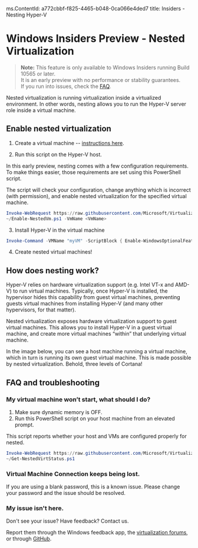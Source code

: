 ms.ContentId: a772cbbf-f825-4465-b048-0ca066e4ded7
title: Insiders - Nesting Hyper-V

# Windows Insiders Preview - Nested Virtualization

> **Note:** This feature is only available to Windows Insiders running Build 10565 or later.  
  It is an early preview with no performance or stability guarantees.  
  If you run into issues, check the [FAQ](#FAQandTroubleshooting).

Nested virtualization is running virtualization inside a virtualized environment.  In other words, nesting allows you to run the Hyper-V server role inside a virtual machine.

## Enable nested virtualization

1. Create a virtual machine -- [instructions here](../quick_start/walkthrough_create_vm.md).

2. Run this script on the Hyper-V host.
  
  In this early preview, nesting comes with a few configuration requirements.  To make things easier, those requirements are set using this PowerShell script.
  
  The script will check your configuration, change anything which is incorrect (with permission), and enable nested virtualization for the specified virtual machine.
  
  ``` PowerShell
  Invoke-WebRequest https://raw.githubusercontent.com/Microsoft/Virtualization-Documentation/master/hyperv-tools/Nested/Enable-NestedVm.ps1 -OutFile ~/Enable-NestedVm.ps1 
  ~/Enable-NestedVm.ps1 -VmName <VmName>
  ```

3. Install Hyper-V in the virtual machine

  ``` PowerShell
  Invoke-Command -VMName "myVM" -ScriptBlock { Enable-WindowsOptionalFeature -FeatureName Microsoft-Hyper-V -Online; Restart-Computer }
  ```
  
4. Create nested virtual machines!

## How does nesting work?
Hyper-V relies on hardware virtualization support (e.g. Intel VT-x and AMD-V) to run virtual machines. Typically, once Hyper-V is installed, the hypervisor hides this capability from guest virtual machines, preventing guests virtual machines from installing Hyper-V (and many other hypervisors, for that matter).

Nested virtualization exposes hardware virtualization support to guest virtual machines. This allows you to install Hyper-V in a guest virtual machine, and create more virtual machines “within” that underlying virtual machine.

In the image below, you can see a host machine running a virtual machine, which in turn is running its own guest virtual machine. This is made possible by nested virtualization. Behold, three levels of Cortana!

## FAQ and troubleshooting

### My virtual machine won’t start, what should I do?
1. Make sure dynamic memory is OFF.
2. Run this PowerShell script on your host machine from an elevated prompt.
  
  This script reports whether your host and VMs are configured properly for nested.

  ``` PowerShell
  Invoke-WebRequest https://raw.githubusercontent.com/Microsoft/Virtualization-Documentation/master/hyperv-tools/Nested/Get-NestedVirtStatus.ps1 -OutFile ~/Get-NestedVirtStatus.ps1 
  ~/Get-NestedVirtStatus.ps1
  ```

### Virtual Machine Connection keeps being lost.
If you are using a blank password, this is a known issue.  Please change your password and the issue should be resolved.

### My issue isn't here.
Don't see your issue?  Have feedback?  Contact us.

Report them through the Windows feedback app, the [virtualization forums](https://social.technet.microsoft.com/Forums/windowsserver/En-us/home?forum=winserverhyperv), or through [GitHub](https://github.com/Microsoft/Virtualization-Documentation).